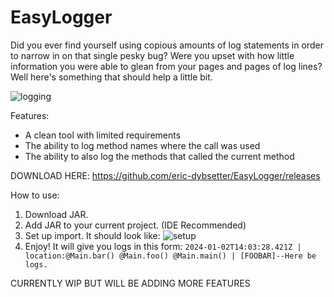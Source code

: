 # EasyLogger
Did you ever find yourself using copious amounts of log statements in order to narrow in on that single pesky bug? Were you upset with how little information you were able to glean from your pages and pages of log lines? Well here's something that should help a little bit.

![logging](https://github.com/eric-dybsetter/EasyLogger/assets/152906974/08c8d6ec-2410-41b2-ab7c-7e979e71e973)

Features:
* A clean tool with limited requirements
* The ability to log method names where the call was used
* The ability to also log the methods that called the current method

DOWNLOAD HERE: https://github.com/eric-dybsetter/EasyLogger/releases

How to use:

1. Download JAR.
2. Add JAR to your current project. (IDE Recommended)
3. Set up import.
   It should look like:
   ![setup](https://github.com/eric-dybsetter/EasyLogger/assets/152906974/db0ae4f3-3310-4061-8e48-8d572cae49ba)
4. Enjoy!
   It will give you logs in this form:
   `2024-01-02T14:03:28.421Z | location:@Main.bar() @Main.foo() @Main.main() | [FOOBAR]--Here be logs.`

CURRENTLY WIP BUT WILL BE ADDING MORE FEATURES
